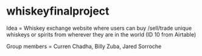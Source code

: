# whiskeyfinalproject

Idea = Whiskey exchange website where users can buy /sell/trade unique whiskeys or spirits from wherever they are in the world (ID 10 from Airtable)

Group members = Curren Chadha, Billy Zuba, Jared Sorroche